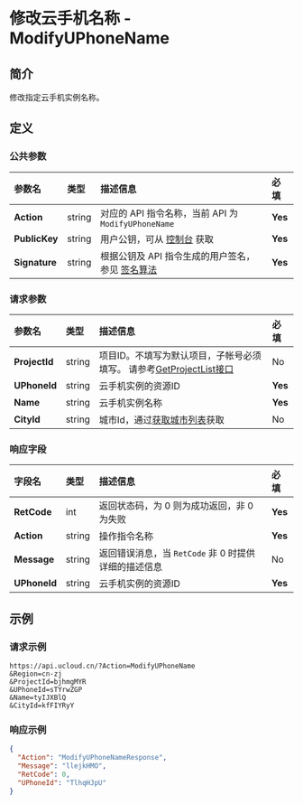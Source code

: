 # 修改云手机名称 - ModifyUPhoneName

## 简介

修改指定云手机实例名称。









## 定义

### 公共参数

| 参数名 | 类型 | 描述信息 | 必填 |
|:---|:---|:---|:---|
| **Action**     | string  | 对应的 API 指令名称，当前 API 为 `ModifyUPhoneName`                        | **Yes** |
| **PublicKey**  | string  | 用户公钥，可从 [控制台](https://console.ucloud.cn/uapi/apikey) 获取                                             | **Yes** |
| **Signature**  | string  | 根据公钥及 API 指令生成的用户签名，参见 [签名算法](api/summary/signature.md)  | **Yes** |

### 请求参数

| 参数名 | 类型 | 描述信息 | 必填 |
|:---|:---|:---|:---|
| **ProjectId** | string | 项目ID。不填写为默认项目，子帐号必须填写。 请参考[GetProjectList接口](https://docs.ucloud.cn/api/summary/get_project_list) |No|
| **UPhoneId** | string | 云手机实例的资源ID |**Yes**|
| **Name** | string | 云手机实例名称 |**Yes**|
| **CityId** | string | 城市Id，通过[获取城市列表](#DescribeUPhoneCities)获取 |No|

### 响应字段

| 字段名 | 类型 | 描述信息 | 必填 |
|:---|:---|:---|:---|
| **RetCode** | int | 返回状态码，为 0 则为成功返回，非 0 为失败 |**Yes**|
| **Action** | string | 操作指令名称 |**Yes**|
| **Message** | string | 返回错误消息，当 `RetCode` 非 0 时提供详细的描述信息 |No|
| **UPhoneId** | string | 云手机实例的资源ID |**Yes**|




## 示例

### 请求示例
    
```
https://api.ucloud.cn/?Action=ModifyUPhoneName
&Region=cn-zj
&ProjectId=bjhmgMYR
&UPhoneId=sTYrwZGP
&Name=tyIJXBlQ
&CityId=kfFIYRyY
```

### 响应示例
    
```json
{
  "Action": "ModifyUPhoneNameResponse",
  "Message": "llejkHMO",
  "RetCode": 0,
  "UPhoneId": "TlhqHJpU"
}
```






